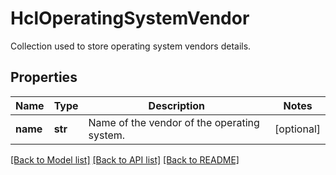# HclOperatingSystemVendor

Collection used to store operating system vendors details. 
## Properties
Name | Type | Description | Notes
------------ | ------------- | ------------- | -------------
**name** | **str** | Name of the vendor of the operating system.    | [optional] 

[[Back to Model list]](../README.md#documentation-for-models) [[Back to API list]](../README.md#documentation-for-api-endpoints) [[Back to README]](../README.md)


